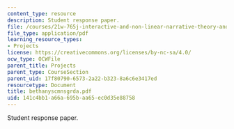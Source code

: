 ```yaml
---
content_type: resource
description: Student response paper.
file: /courses/21w-765j-interactive-and-non-linear-narrative-theory-and-practice-spring-2004/141c4bb1a66a695baa65ec0d35e88758_bethanyscmnsgrda.pdf
file_type: application/pdf
learning_resource_types:
- Projects
license: https://creativecommons.org/licenses/by-nc-sa/4.0/
ocw_type: OCWFile
parent_title: Projects
parent_type: CourseSection
parent_uid: 17f80790-6573-2a22-b323-8a6c6e3417ed
resourcetype: Document
title: bethanyscmnsgrda.pdf
uid: 141c4bb1-a66a-695b-aa65-ec0d35e88758
---
```

Student response paper.